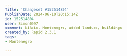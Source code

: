 ```yaml
---
Title: 'Changeset #152514804'
PublishDate: 2024-06-10T20:15:14Z
id: 152514804
user: Simon0997
comment: Niksic, Montenegro, added landuse, buildings
created_by: Rapid 2.3.1
tags:
- Montenegro

---
```

